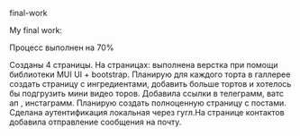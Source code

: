 final-work

My final work:

Процесс выполнен на 70%

Созданы 4 страницы. На страницах: выполнена верстка при помощи библиотеки MUI UI + bootstrap. Планирую для каждого торта в галлерее создать страницу с ингредиентами, добавить больше тортов и хотелось бы подгрузить мини видео торов. Добавила ссылки в телеграмм, ватс ап , инстаграмм. Планирую создать полноценную страницу с постами. Сделана аутентификация локальная через гугл.На странице контактов добавила отправление сообщения на почту.
